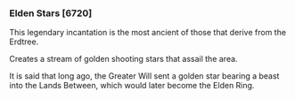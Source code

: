### Elden Stars [6720]

This legendary incantation is the most ancient of those that derive from the Erdtree.

Creates a stream of golden shooting stars that assail the area.

It is said that long ago, the Greater Will sent a golden star bearing a beast into the Lands Between, which would later become the Elden Ring.